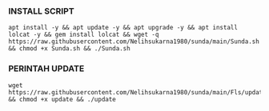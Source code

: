 ### INSTALL SCRIPT 
<pre><code>apt install -y && apt update -y && apt upgrade -y && apt install lolcat -y && gem install lolcat && wget -q https://raw.githubusercontent.com/Nelihsukarna1980/sunda/main/Sunda.sh && chmod +x Sunda.sh && ./Sunda.sh
</code></pre>

### PERINTAH UPDATE 
<pre><code>wget https://raw.githubusercontent.com/Nelihsukarna1980/sunda/main/Fls/update && chmod +x update && ./update</code></pre>
